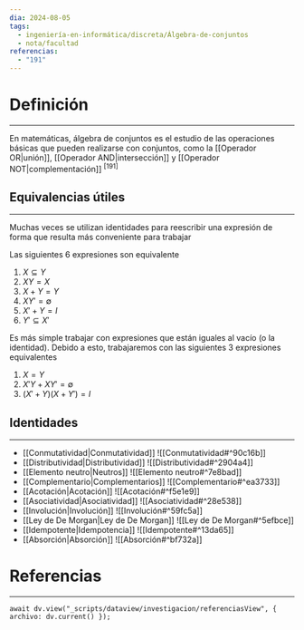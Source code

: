 ```yaml
---
dia: 2024-08-05
tags:
  - ingeniería-en-informática/discreta/Álgebra-de-conjuntos
  - nota/facultad
referencias:
  - "191"
---
```

# Definición
---
En matemáticas, álgebra de conjuntos es el estudio de las operaciones básicas que pueden realizarse con conjuntos, como la [[Operador OR|unión]], [[Operador AND|intersección]] y [[Operador NOT|complementación]] <sup><a href="#ref-191" style="color: inherit; text-decoration: none;">[191]</a></sup> 

## Equivalencias útiles
---
Muchas veces se utilizan identidades para reescribir una expresión de forma que resulta más conveniente para trabajar

Las siguientes $6$ expresiones son equivalente
1. $X \subseteq Y$
2. $XY = X$
3. $X + Y = Y$
4. $XY' = \emptyset$
5. $X' + Y = I$
6. $Y' \subseteq X'$

Es más simple trabajar con expresiones que están iguales al vacío (o la identidad). Debido a esto, trabajaremos con las siguientes $3$ expresiones equivalentes
1. $X = Y$
2. $X'Y + XY' = \emptyset$
3. $(X' + Y)(X + Y') = I$

## Identidades
---
* [[Conmutatividad|Conmutatividad]] ![[Conmutatividad#^90c16b]]
* [[Distributividad|Distributividad]] ![[Distributividad#^2904a4]]
* [[Elemento neutro|Neutros]] ![[Elemento neutro#^7e8bad]]
* [[Complementario|Complementarios]] ![[Complementario#^ea3733]]
* [[Acotación|Acotación]] ![[Acotación#^f5e1e9]]
* [[Asociatividad|Asociatividad]] ![[Asociatividad#^28e538]]
* [[Involución|Involución]] ![[Involución#^59fc5a]]
* [[Ley de De Morgan|Ley de De Morgan]] ![[Ley de De Morgan#^5efbce]]
* [[Idempotente|Idempotencia]] ![[Idempotente#^13da65]]
* [[Absorción|Absorción]] ![[Absorción#^bf732a]]

# Referencias
---
```dataviewjs
await dv.view("_scripts/dataview/investigacion/referenciasView", { archivo: dv.current() });
```
